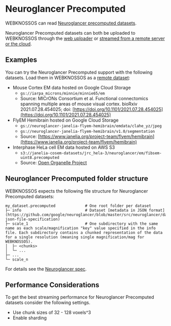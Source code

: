 # Neuroglancer Precomputed

WEBKNOSSOS can read [Neuroglancer precomputed datasets](https://github.com/google/neuroglancer/tree/master/src/neuroglancer/datasource/precomputed).

Neuroglancer Precomputed datasets can both be uploaded to WEBKNOSSOS through the [web uploader](./upload_ui.md) or [streamed from a remote server or the cloud](./streaming.md).

## Examples

You can try the Neuroglancer Precomputed support with the following datasets. Load them in WEBKNOSSOS as a [remote dataset](./streaming.md): 


- Mouse Cortex EM data hosted on Google Cloud Storage
    - `gs://iarpa_microns/minnie/minnie65/em`
    - Source: MICrONs Consortium et al. Functional connectomics spanning multiple areas of mouse visual cortex. bioRxiv 2021.07.28.454025; doi: [https://doi.org/10.1101/2021.07.28.454025](https://doi.org/10.1101/2021.07.28.454025)
- FlyEM Hemibrain hosted on Google Cloud Storage
    - `gs://neuroglancer-janelia-flyem-hemibrain/emdata/clahe_yz/jpeg`
    - `gs://neuroglancer-janelia-flyem-hemibrain/v1.0/segmentation`
    - Source: [https://www.janelia.org/project-team/flyem/hemibrain](https://www.janelia.org/project-team/flyem/hemibrain)
- Interphase HeLa cell EM data hosted on AWS S3
    - `s3://janelia-cosem-datasets/jrc_hela-3/neuroglancer/em/fibsem-uint8.precomputed` 
    - Source: [Open Organelle Project](https://openorganelle.janelia.org/datasets/jrc_hela-3)


## Neuroglancer Precomputed folder structure

WEBKNOSSOS expects the following file structure for Neuroglancer Precomputed datasets:

```
my_dataset.precomputed             # One root folder per dataset
├─ info                            # Dataset [metadata in JSON format](https://github.com/google/neuroglancer/blob/master/src/neuroglancer/datasource/precomputed/volume.md#info-json-file-specification)
├─ scale_1                         # One subdirectory with the same name as each scale/magnification "key" value specified in the info file. Each subdirectory contains a chunked representation of the data for a single resolution (meaning single magnification/mag for WEBKNOSSOS).
│  ├─ <chunks>
│  └─ ...
├─ ...                  
└─ scale_n                  
```

For details see the [Neuroglancer spec](https://github.com/google/neuroglancer/tree/master/src/neuroglancer/datasource/precomputed).

## Performance Considerations
To get the best streaming performance for Neuroglancer Precomputed datasets consider the following settings.

- Use chunk sizes of 32 - 128 voxels^3
- Enable sharding